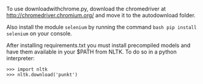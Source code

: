 To use downloadwithchrome.py, download the chromedriver at 
http://chromedriver.chromium.org/ and move it to the autodownload folder.

Also install the module `selenium` by running the command ```bash pip install 
selenium``` on your console.

After installing requirements.txt you must install precompiled models and have them 
available in your $PATH from NLTK.
To do so in a python interpreter:
```
>>> import nltk
>>> nltk.download('punkt')
```
